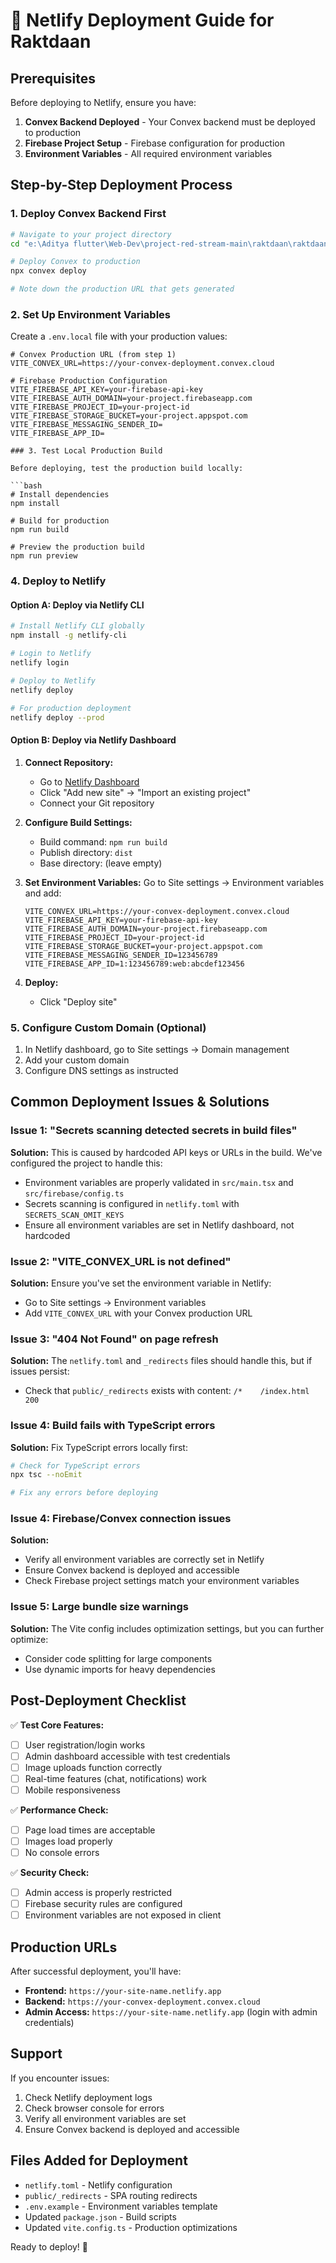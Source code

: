# 🚀 Netlify Deployment Guide for Raktdaan

## Prerequisites

Before deploying to Netlify, ensure you have:

1. **Convex Backend Deployed** - Your Convex backend must be deployed to production
2. **Firebase Project Setup** - Firebase configuration for production
3. **Environment Variables** - All required environment variables

## Step-by-Step Deployment Process

### 1. Deploy Convex Backend First

```bash
# Navigate to your project directory
cd "e:\Aditya flutter\Web-Dev\project-red-stream-main\raktdaan\raktdaan"

# Deploy Convex to production
npx convex deploy

# Note down the production URL that gets generated
```

### 2. Set Up Environment Variables

Create a `.env.local` file with your production values:

```env
# Convex Production URL (from step 1)
VITE_CONVEX_URL=https://your-convex-deployment.convex.cloud

# Firebase Production Configuration
VITE_FIREBASE_API_KEY=your-firebase-api-key
VITE_FIREBASE_AUTH_DOMAIN=your-project.firebaseapp.com
VITE_FIREBASE_PROJECT_ID=your-project-id
VITE_FIREBASE_STORAGE_BUCKET=your-project.appspot.com
VITE_FIREBASE_MESSAGING_SENDER_ID=
VITE_FIREBASE_APP_ID=

### 3. Test Local Production Build

Before deploying, test the production build locally:

```bash
# Install dependencies
npm install

# Build for production
npm run build

# Preview the production build
npm run preview
```

### 4. Deploy to Netlify

#### Option A: Deploy via Netlify CLI

```bash
# Install Netlify CLI globally
npm install -g netlify-cli

# Login to Netlify
netlify login

# Deploy to Netlify
netlify deploy

# For production deployment
netlify deploy --prod
```

#### Option B: Deploy via Netlify Dashboard

1. **Connect Repository:**

   - Go to [Netlify Dashboard](https://app.netlify.com/)
   - Click "Add new site" → "Import an existing project"
   - Connect your Git repository

2. **Configure Build Settings:**

   - Build command: `npm run build`
   - Publish directory: `dist`
   - Base directory: (leave empty)

3. **Set Environment Variables:**
   Go to Site settings → Environment variables and add:

   ```
   VITE_CONVEX_URL=https://your-convex-deployment.convex.cloud
   VITE_FIREBASE_API_KEY=your-firebase-api-key
   VITE_FIREBASE_AUTH_DOMAIN=your-project.firebaseapp.com
   VITE_FIREBASE_PROJECT_ID=your-project-id
   VITE_FIREBASE_STORAGE_BUCKET=your-project.appspot.com
   VITE_FIREBASE_MESSAGING_SENDER_ID=123456789
   VITE_FIREBASE_APP_ID=1:123456789:web:abcdef123456
   ```

4. **Deploy:**
   - Click "Deploy site"

### 5. Configure Custom Domain (Optional)

1. In Netlify dashboard, go to Site settings → Domain management
2. Add your custom domain
3. Configure DNS settings as instructed

## Common Deployment Issues & Solutions

### Issue 1: "Secrets scanning detected secrets in build files"

**Solution:** This is caused by hardcoded API keys or URLs in the build. We've configured the project to handle this:
- Environment variables are properly validated in `src/main.tsx` and `src/firebase/config.ts`
- Secrets scanning is configured in `netlify.toml` with `SECRETS_SCAN_OMIT_KEYS`
- Ensure all environment variables are set in Netlify dashboard, not hardcoded

### Issue 2: "VITE_CONVEX_URL is not defined"

**Solution:** Ensure you've set the environment variable in Netlify:

- Go to Site settings → Environment variables
- Add `VITE_CONVEX_URL` with your Convex production URL

### Issue 3: "404 Not Found" on page refresh

**Solution:** The `netlify.toml` and `_redirects` files should handle this, but if issues persist:

- Check that `public/_redirects` exists with content: `/*    /index.html   200`

### Issue 4: Build fails with TypeScript errors

**Solution:** Fix TypeScript errors locally first:

```bash
# Check for TypeScript errors
npx tsc --noEmit

# Fix any errors before deploying
```

### Issue 4: Firebase/Convex connection issues

**Solution:**

- Verify all environment variables are correctly set in Netlify
- Ensure Convex backend is deployed and accessible
- Check Firebase project settings match your environment variables

### Issue 5: Large bundle size warnings

**Solution:** The Vite config includes optimization settings, but you can further optimize:

- Consider code splitting for large components
- Use dynamic imports for heavy dependencies

## Post-Deployment Checklist

✅ **Test Core Features:**

- [ ] User registration/login works
- [ ] Admin dashboard accessible with test credentials
- [ ] Image uploads function correctly
- [ ] Real-time features (chat, notifications) work
- [ ] Mobile responsiveness

✅ **Performance Check:**

- [ ] Page load times are acceptable
- [ ] Images load properly
- [ ] No console errors

✅ **Security Check:**

- [ ] Admin access is properly restricted
- [ ] Firebase security rules are configured
- [ ] Environment variables are not exposed in client

## Production URLs

After successful deployment, you'll have:

- **Frontend:** `https://your-site-name.netlify.app`
- **Backend:** `https://your-convex-deployment.convex.cloud`
- **Admin Access:** `https://your-site-name.netlify.app` (login with admin credentials)

## Support

If you encounter issues:

1. Check Netlify deployment logs
2. Check browser console for errors
3. Verify all environment variables are set
4. Ensure Convex backend is deployed and accessible

## Files Added for Deployment

- `netlify.toml` - Netlify configuration
- `public/_redirects` - SPA routing redirects
- `.env.example` - Environment variables template
- Updated `package.json` - Build scripts
- Updated `vite.config.ts` - Production optimizations

Ready to deploy! 🚀
